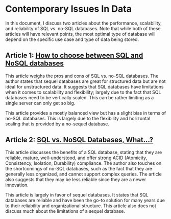 # Contemporary Issues In Data
In this document, I discuss two articles about the performance, scalability, and reliability of SQL vs. no-SQL databases. Note that while both of these articles will have relevant points, the most optimal type of database will depend on the specific use case and type of data being stored. 


## Article 1: [How to choose between SQL and NoSQL databases](https://www.red-gate.com/simple-talk/databases/nosql/how-to-choose-between-sql-and-nosql-databases/)
This article weighs the pros and cons of SQL vs. no-SQL databases. The author states that sequel databases are great for structured data but are not ideal for unstructured data. It suggests that SQL databases have limitations when it comes to scalability and flexibility; largely due to the fact that SQL databases need to be vertically scaled. This can be rather limiting as a single server can only get so big. 

This article provides a mostly balanced view but has a slight bias in terms of no-SQL databases. This is largely due to the flexibility and horizontal scaling that is provided by a no-sequel database. 

## Article 2: [SQL vs. NoSQL Databases, What…?](https://www.carleton.edu/its/blog/sql-vs-nosql-databases-what/)
This article discusses the benefits of a SQL database, stating that they are reliable, mature, well-understood, and offer strong ACID (Atomicity, Consistency, Isolation, Durability) compliance. The author also touches on the shortcomings of no-SQL databases, such as the fact that they are generally less organized, and cannot support complex queries. The article also suggests that they may be less reliable since they are a newer innovation. 

This article is largely in favor of sequel databases. It states that SQL databases are reliable and have been the go-to solution for many years due to their reliability and organizational structure. This article also does not discuss much about the limitations of a sequel database. 


